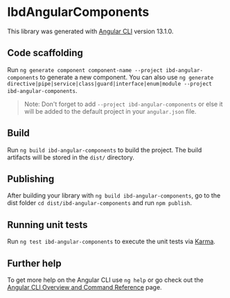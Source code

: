 # IbdAngularComponents

This library was generated with [Angular CLI](https://github.com/angular/angular-cli) version 13.1.0.

## Code scaffolding

Run `ng generate component component-name --project ibd-angular-components` to generate a new component. You can also use `ng generate directive|pipe|service|class|guard|interface|enum|module --project ibd-angular-components`.
> Note: Don't forget to add `--project ibd-angular-components` or else it will be added to the default project in your `angular.json` file. 

## Build

Run `ng build ibd-angular-components` to build the project. The build artifacts will be stored in the `dist/` directory.

## Publishing

After building your library with `ng build ibd-angular-components`, go to the dist folder `cd dist/ibd-angular-components` and run `npm publish`.

## Running unit tests

Run `ng test ibd-angular-components` to execute the unit tests via [Karma](https://karma-runner.github.io).

## Further help

To get more help on the Angular CLI use `ng help` or go check out the [Angular CLI Overview and Command Reference](https://angular.io/cli) page.
